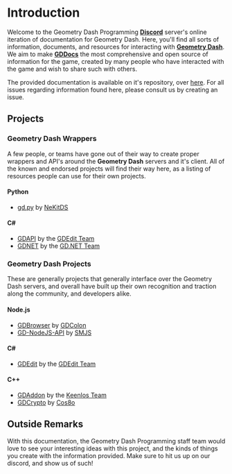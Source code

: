 # Introduction

Welcome to the Geometry Dash Programming **[Discord](https://discord.gg/bV6NBs)** server's online iteration of documentation for Geometry Dash. Here, you'll find all sorts of information, documents, and resources for interacting with **[Geometry Dash](http://robtopgames.com)**. We aim to make **[GDDocs](https://github.com/gd-programming/gddocs)** the most comprehensive and open source of information for the game, created by many people who have interacted with the game and wish to share such with others.

The provided documentation is available on it's repository, over [here](https://github.com/gd-programming/gddocs). For all issues regarding information found here, please consult us by creating an issue.

## Projects

### Geometry Dash Wrappers

A few people, or teams have gone out of their way to create proper wrappers and API's around the **Geometry Dash** servers and it's client. All of the known and endorsed projects will find their way here, as a listing of resources people can use for their own projects.

#### Python

* [gd.py](https://github.com/NeKitDS/gd.py) by [NeKitDS](https://github.com/NeKitDS)

#### C#

* [GDAPI](https://github.com/gd-edit/GDAPI) by the [GDEdit Team](https://github.com/gd-edit)
* [GDNET](https://github.com/GDdotNET/GDNET) by the [GD.NET Team](https://github.com/GDdotNET)

### Geometry Dash Projects

These are generally projects that generally interface over the Geometry Dash servers, and overall have built up their own recognition and traction along the community, and developers alike.

#### Node.js

* [GDBrowser](https://github.com/GDColon/GDBrowser) by [GDColon](https://github.com/GDColon)
* [GD-NodeJS-API](https://github.com/SMJSGaming/GD-NodeJS-API) by [SMJS](https://github.com/SMJSGaming)

#### C#

* [GDEdit](https://github.com/gd-edit/GDE) by the [GDEdit Team](https://github.com/gd-edit)

#### C++

* [GDAddon](https://github.com/Keenlos/GDAddonSDK) by the [Keenlos Team](https://github.com/Keenlos/Keenlos/blob/master/ABOUT.md)
* [GDCrypto](https://github.com/Cos8o/GDCrypto) by [Cos8o](https://github.com/Cos8o)

## Outside Remarks

With this documentation, the Geometry Dash Programming staff team would love to see your interesting ideas with this project, and the kinds of things you create with the information provided. Make sure to hit us up on our discord, and show us of such!
